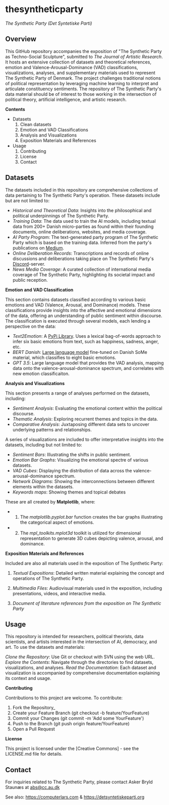 # thesyntheticparty
_The Synthetic Party (Det Syntetiske Parti)_

## **Overview**

This GitHub repository accompanies the exposition of "The Synthetic Party as Techno-Social Sculpture", submitted to _The Journal of Artistic Research_. It hosts an extensive collection of datasets and theoretical references, emotion and Valence-Arousal-Dominance (VAD) classifications, visualizations, analyses, and supplementary materials used to represent The Synthetic Party of Denmark. The project challenges traditional notions of political representation by leveraging machine learning to interpret and articulate constituency sentiments. The repository of The Synthetic Party's data material should be of interest to those working in the intersection of political theory, artificial intelligence, and artistic research.

**Contents**
- Datasets
  1. Clean datasets
  2. Emotion and VAD Classifications
  3. Analysis and Visualizations
  4. Exposition Materials and References
- Usage
  1. Contributing
  2. License
  3. Contact

## __**Datasets**__

The datasets included in this repository are comprehensive collections of data pertaining to The Synthetic Party's operation. These datasets include but are not limited to:

- _Historical and Theoretical Data_: Insights into the philosophical and political underpinnings of The Synthetic Party.
- _Training Data_: The data used to train the AI models, including textual data from 200+ Danish micro-parties as found within their founding documents, online deliberations, websites, and media coverage.
- _AI Party Program_: The text-generated party program of The Synthetic Party which is based on the training data. Inferred from the party's publications on [Medium](https://medium.com/@ComputerLars).
- _Online Deliberation Records_: Transcriptions and records of online discussions and deliberations taking place on The Synthetic Party's [Discord](https://discord.com/invite/Hmy6tKf8yf)-server.
- _News Media Coverage_: A curated collection of international media coverage of The Synthetic Party, highlighting its societal impact and public reception.

**Emotion and VAD Classification**

This section contains datasets classified according to various basic emotions and VAD (Valence, Arousal, and Dominance) models. These classifications provide insights into the affective and emotional dimensions of the data, offering an understanding of public sentiment within  discourse. The classification is executed through several models, each lending a perspective on the data:

- _Text2Emotion_: A [PyPi Library](https://pypi.org/project/text2emotion/). Uses a lexical bag-of-words approach to infer six basic emotions from text, such as happiness, sadness, anger, etc.
- _BERT Danish_: [Large language model](https://huggingface.co/alexandrainst/da-emotion-classification-base) fine-tuned on Danish SoMe material, which classifies to eight basic emotions.
- _GPT 3.5_: Large language model that provides the VAD analysis, mapping data onto the valence-arousal-dominance spectrum, and correlates with new emotion classificaiton.

**Analysis and Visualizations**

This section presents a range of analyses performed on the datasets, including:

- _Sentiment Analysis_: Evaluating the emotional content within the political discourse.
- _Thematic Analysis_: Exploring recurrent themes and topics in the data.
- _Comparative Analysis_: Juxtaposing different data sets to uncover underlying patterns and relationships.

A series of visualizations are included to offer interpretative insights into the datasets, including but not limited to:

- _Sentiment Bars_: Illustrating the shifts in public sentiment.
- _Emotion Bar Graphs_: Visualizing the emotional spectre of various datasets.
- _VAD Cubes_: Displaying the distribution of data across the valence-arousal-dominance spectrum.
- _Network Diagrams_: Showing the interconnections between different elements within the datasets.
- _Keywords maps_: Showing themes and topical debates

These are all created by **Matplotlib**, where:
- 1. The _matplotlib.pyplot.bar_ function creates the bar graphs illustrating the categorical aspect of emotions.
- 2. The _mpl_toolkits.mplot3d_ toolkit is utilized for dimensional representation to generate 3D cubes depicting valence, arousal, and dominance.

**Exposition Materials and References**

Included are also all materials used in the exposition of The Synthetic Party:

1) _Textual Expositions_: Detailed written material explaining the concept and operations of The Synthetic Party.

2) _Multimedia Files_: Audiovisual materials used in the exposition, including presentations, videos, and interactive media.

3) _Document of literature references from the exposition on The Synthetic Party_

## **Usage**

This repository is intended for researchers, political theorists, data scientists, and artists interested in the intersection of AI, democracy, and art. To use the datasets and materials:

_Clone the Repository_: Use Git or checkout with SVN using the web URL.
_Explore the Contents_: Navigate through the directories to find datasets, visualizations, and analyses.
_Read the Documentation_: Each dataset and visualization is accompanied by comprehensive documentation explaining its context and usage.

**Contributing**

Contributions to this project are welcome. To contribute:

  1. Fork the Repository_
  2. Create your Feature Branch (git checkout -b feature/YourFeature)
  3. Commit your Changes (git commit -m 'Add some YourFeature')
  4. Push to the Branch (git push origin feature/YourFeature)
  5. Open a Pull Request

**License**

This project is licensed under the [Creative Commons] - see the LICENSE.md file for details.

## **Contact**

For inquiries related to The Synthetic Party, please contact Asker Bryld Staunæs at abs@cc.au.dk

See also: https://computerlars.com & https://detsyntetiskeparti.org

